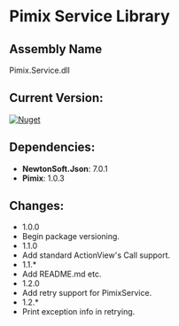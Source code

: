 Pimix Service Library
===

Assembly Name
---
Pimix.Service.dll

Current Version:
---
[![Nuget](https://img.shields.io/nuget/v/Pimix.Service.svg)](http://nuget.org/packages/Pimix.Service)

Dependencies:
---
 - **NewtonSoft.Json**: 7.0.1
 - **Pimix**: 1.0.3

Changes:
---
 - 1.0.0
  - Begin package versioning.
 - 1.1.0
  - Add standard ActionView's Call support.
 - 1.1.*
  - Add README.md etc.
 - 1.2.0
  - Add retry support for PimixService.
 - 1.2.*
  - Print exception info in retrying.
